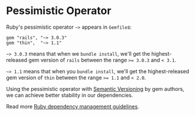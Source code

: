 # Pessimistic Operator

Ruby's pessimistic operator `~>` appears in `Gemfile`s:

```
gem "rails", "~> 3.0.3"
gem "thin",  "~> 1.1"
```

`~> 3.0.3` means that when we `bundle install`,
we'll get the highest-released gem version of `rails`
between the range `>= 3.0.3` and `< 3.1`.

`~> 1.1` means that when you `bundle install`,
we'll get the highest-released gem version of `thin`
between the range `>= 1.1` and `< 2.0`.

Using the pessimistic operator with [Semantic Versioning] by gem authors,
we can achieve better stability in our dependencies.

[Semantic Versioning]: http://semver.org/

Read more [Ruby dependency management guidelines][guidelines].

[guidelines]: https://github.com/thoughtbot/guides/tree/master/best-practices#bundler
